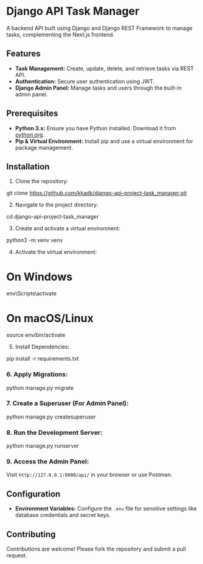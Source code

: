 # Django API Task Manager

A backend API built using Django and Django REST Framework to manage tasks, complementing the Next.js frontend.

## Features

- **Task Management:** Create, update, delete, and retrieve tasks via REST API.
- **Authentication:** Secure user authentication using JWT.
- **Django Admin Panel:** Manage tasks and users through the built-in admin panel.

## Prerequisites

- **Python 3.x:** Ensure you have Python installed. Download it from [python.org](https://www.python.org/).
- **Pip & Virtual Environment:** Install pip and use a virtual environment for package management.

## Installation

1. Clone the repository:

git clone https://github.com/kkadk/django-api-project-task_manager.git

2. Navigate to the project directory:

cd django-api-project-task_manager

3. Create and activate a virtual environment:

python3 -m venv venv

4. Activate the virtual environment:

# On Windows
env\Scripts\activate

# On macOS/Linux
source env/bin/activate

5. Install Dependencies:

pip install -r requirements.txt

### 6. Apply Migrations:

python manage.py migrate

### 7. Create a Superuser (For Admin Panel):

python manage.py createsuperuser

### 8. Run the Development Server:

python manage.py runserver

### 9. Access the Admin Panel:

Visit `http://127.0.0.1:8000/api/` in your browser or use Postman.

## Configuration

- **Environment Variables:** Configure the `.env` file for sensitive settings like database credentials and secret keys.

## Contributing

Contributions are welcome! Please fork the repository and submit a pull request.


